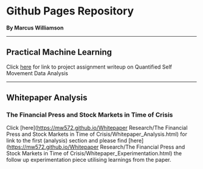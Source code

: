 # Github Pages Repository

**By Marcus Williamson**

---

## Practical Machine Learning 
Click [here](https://mw572.github.io/PracticalMachineLearning/index.html) for link to project assignment writeup on Quantified Self Movement Data Analysis

---

## Whitepaper Analysis

### The Financial Press and Stock Markets in Time of Crisis
Click [here](https://mw572.github.io/Whitepaper Research/The Financial Press and Stock Markets in Time of Crisis/Whitepaper_Analysis.html) for link to the first (analysis) section and please find [here](https://mw572.github.io/Whitepaper Research/The Financial Press and Stock Markets in Time of Crisis/Whitepaper_Experimentation.html) the follow up experimentation piece utilising learnings from the paper.

